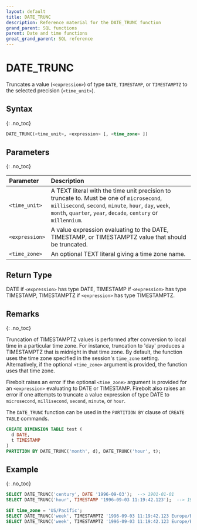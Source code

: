 ```yaml
---
layout: default
title: DATE_TRUNC
description: Reference material for the DATE_TRUNC function
grand_parent: SQL functions
parent: Date and time functions
great_grand_parent: SQL reference
---
```


# DATE_TRUNC

Truncates a value (`<expression>`) of type `DATE`, `TIMESTAMP`, or `TIMESTAMPTZ` to the selected precision (`<time_unit>`).

## Syntax
{: .no_toc}

```sql
DATE_TRUNC(<time_unit>, <expression> [, <time_zone> ])
```

## Parameters
{: .no_toc}

| Parameter      | Description                                                                                                                                                                                                          |
| :------------- | :------------------------------------------------------------------------------------------------------------------------------------------------------------------------------------------------------------------- |
| `<time_unit>`  | A TEXT literal with the time unit precision to truncate to. Must be one of `microsecond`, `millisecond`, `second`, `minute`, `hour`, `day`, `week`, `month`, `quarter`, `year`, `decade`, `century` or `millennium`. |
| `<expression>` | A value expression evaluating to the DATE, TIMESTAMP, or TIMESTAMPTZ value that should be truncated.                                                                                                                 |
| `<time_zone>`  | An optional TEXT literal giving a time zone name.                                                                                                                                                                    |

## Return Type

DATE if `<expression>` has type DATE, TIMESTAMP if `<expression>` has type TIMESTAMP, TIMESTAMPTZ if `<expression>` has type TIMESTAMPTZ.

## Remarks
{: .no_toc}

Truncation of TIMESTAMPTZ values is performed after conversion to local time in a particular time zone.
For instance, truncation to 'day' produces a TIMESTAMPTZ that is midnight in that time zone.
By default, the function uses the time zone specified in the session's `time_zone` setting.
Alternatively, if the optional `<time_zone>` argument is provided, the function uses that time zone.

Firebolt raises an error if the optional `<time_zone>` argument is provided for an `<expression>` evaluating to DATE or TIMESTAMP.
Firebolt also raises an error if one attempts to truncate a value expression of type DATE to `microsecond`, `millisecond`, `second`, `minute`, or `hour`.

The `DATE_TRUNC` function can be used in the `PARTITION BY` clause of `CREATE TABLE` commands.

```sql
CREATE DIMENSION TABLE test (
  d DATE,
  t TIMESTAMP
)
PARTITION BY DATE_TRUNC('month', d), DATE_TRUNC('hour', t);
```

## Example
{: .no_toc}

```sql
SELECT DATE_TRUNC('century', DATE '1996-09-03');  --> 1901-01-01
SELECT DATE_TRUNC('hour', TIMESTAMP '1996-09-03 11:19:42.123');  --> 1996-09-03 11:00:00

SET time_zone = 'US/Pacific';
SELECT DATE_TRUNC('week', TIMESTAMPTZ '1996-09-03 11:19:42.123 Europe/Berlin');  --> 1996-09-02 00:00:00-07
SELECT DATE_TRUNC('week', TIMESTAMPTZ '1996-09-03 11:19:42.123 Europe/Berlin', 'Europe/Berlin');  --> 1996-09-01 15:00:00-07
```

